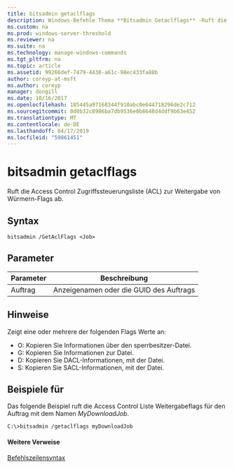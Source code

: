 ```yaml
---
title: bitsadmin getaclflags
description: Windows-Befehle Thema **Bitsadmin Getaclflags** -Ruft die Access Control Liste zur Weitergabe von Würmern-Flags.
ms.custom: na
ms.prod: windows-server-threshold
ms.reviewer: na
ms.suite: na
ms.technology: manage-windows-commands
ms.tgt_pltfrm: na
ms.topic: article
ms.assetid: 99266def-7479-4430-a61c-98ec433fa88b
author: coreyp-at-msft
ms.author: coreyp
manager: dongill
ms.date: 10/16/2017
ms.openlocfilehash: 185445a97168344f910abc0e644718296de2c712
ms.sourcegitcommit: 0d0b32c8986ba7db9536e0b8648d4ddf9b03e452
ms.translationtype: MT
ms.contentlocale: de-DE
ms.lasthandoff: 04/17/2019
ms.locfileid: "59861451"
---
```

# <a name="bitsadmin-getaclflags"></a>bitsadmin getaclflags

Ruft die Access Control Zugriffssteuerungsliste (ACL) zur Weitergabe von Würmern-Flags ab.

## <a name="syntax"></a>Syntax

```
bitsadmin /GetAclFlags <Job>
```

## <a name="parameters"></a>Parameter

|Parameter|Beschreibung|
|---------|-----------|
|Auftrag|Anzeigenamen oder die GUID des Auftrags|

## <a name="remarks"></a>Hinweise

Zeigt eine oder mehrere der folgenden Flags Werte an:
-   O: Kopieren Sie Informationen über den sperrbesitzer-Datei.
-   G: Kopieren Sie Informationen zur Datei.
-   D: Kopieren Sie DACL-Informationen, mit der Datei.
-   S: Kopieren Sie SACL-Informationen, mit der Datei.

## <a name="BKMK_examples"></a>Beispiele für

Das folgende Beispiel ruft die Access Control Liste Weitergabeflags für den Auftrag mit dem Namen *MyDownloadJob*.
```
C:\>bitsadmin /getaclflags myDownloadJob
```

#### <a name="additional-references"></a>Weitere Verweise

[Befehlszeilensyntax](command-line-syntax-key.md)